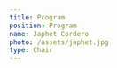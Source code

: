 ```yaml
---
title: Program
position: Program
name: Japhet Cordero
photo: /assets/japhet.jpg
type: Chair
---
```


